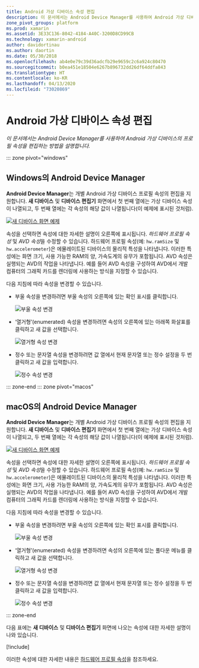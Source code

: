```yaml
---
title: Android 가상 디바이스 속성 편집
description: 이 문서에서는 Android Device Manager를 사용하여 Android 가상 디바이스의 프로필 속성을 편집하는 방법을 설명합니다.
zone_pivot_groups: platform
ms.prod: xamarin
ms.assetid: 3E33C136-8042-4184-A40C-3200D8CD99CB
ms.technology: xamarin-android
author: davidortinau
ms.author: daortin
ms.date: 05/30/2018
ms.openlocfilehash: ab4e0e79c39d36adcfb29e9659c2c6a924c80470
ms.sourcegitcommit: b0ea451e18504e6267b896732dd26df64ddfa843
ms.translationtype: HT
ms.contentlocale: ko-KR
ms.lasthandoff: 04/13/2020
ms.locfileid: "73020869"
---
```

# <a name="editing-android-virtual-device-properties"></a>Android 가상 디바이스 속성 편집

_이 문서에서는 Android Device Manager를 사용하여 Android 가상 디바이스의 프로필 속성을 편집하는 방법을 설명합니다._

::: zone pivot="windows"

## <a name="android-device-manager-on-windows"></a>Windows의 Android Device Manager

**Android Device Manager**는 개별 Android 가상 디바이스 프로필 속성의 편집을 지원합니다. **새 디바이스** 및 **디바이스 편집기** 화면에서 첫 번째 열에는 가상 디바이스 속성이 나열되고, 두 번째 열에는 각 속성의 해당 값이 나열됩니다(이 예제에 표시된 것처럼). 

[![새 디바이스 화면 예제](device-properties-images/win/01-new-device-editor-sml.png)](device-properties-images/win/01-new-device-editor.png#lightbox)

속성을 선택하면 속성에 대한 자세한 설명이 오른쪽에 표시됩니다. *하드웨어 프로필 속성* 및 *AVD 속성*을 수정할 수 있습니다. 하드웨어 프로필 속성(예: `hw.ramSize` 및 `hw.accelerometer`)은 에뮬레이트된 디바이스의 물리적 특성을 나타냅니다. 이러한 특성에는 화면 크기, 사용 가능한 RAM의 양, 가속도계의 유무가 포함됩니다. AVD 속성은 실행되는 AVD의 작업을 나타냅니다. 예를 들어 AVD 속성을 구성하여 AVD에서 개발 컴퓨터의 그래픽 카드를 렌더링에 사용하는 방식을 지정할 수 있습니다.

다음 지침에 따라 속성을 변경할 수 있습니다.

- 부울 속성을 변경하려면 부울 속성의 오른쪽에 있는 확인 표시를 클릭합니다.

    ![부울 속성 변경](device-properties-images/win/02-boolean-value.png)

- ‘열거형’(enumerated) 속성을 변경하려면 속성의 오른쪽에 있는 아래쪽 화살표를 클릭하고 새 값을 선택합니다. 

    ![열거형 속성 변경](device-properties-images/win/04-enum-value.png)

- 정수 또는 문자열 속성을 변경하려면 값 열에서 현재 문자열 또는 정수 설정을 두 번 클릭하고 새 값을 입력합니다.

    ![정수 속성 변경](device-properties-images/win/03-integer-value.png)

::: zone-end
::: zone pivot="macos"

## <a name="android-device-manager-on-macos"></a>macOS의 Android Device Manager

**Android Device Manager**는 개별 Android 가상 디바이스 프로필 속성의 편집을 지원합니다. **새 디바이스** 및 **디바이스 편집기** 화면에서 첫 번째 열에는 가상 디바이스 속성이 나열되고, 두 번째 열에는 각 속성의 해당 값이 나열됩니다(이 예제에 표시된 것처럼). 

[![새 디바이스 화면 예제](device-properties-images/mac/01-new-device-editor-sml.png)](device-properties-images/mac/01-new-device-editor.png#lightbox)

속성을 선택하면 속성에 대한 자세한 설명이 오른쪽에 표시됩니다. *하드웨어 프로필 속성* 및 *AVD 속성*을 수정할 수 있습니다. 하드웨어 프로필 속성(예: `hw.ramSize` 및 `hw.accelerometer`)은 에뮬레이트된 디바이스의 물리적 특성을 나타냅니다. 이러한 특성에는 화면 크기, 사용 가능한 RAM의 양, 가속도계의 유무가 포함됩니다. AVD 속성은 실행되는 AVD의 작업을 나타냅니다. 예를 들어 AVD 속성을 구성하여 AVD에서 개발 컴퓨터의 그래픽 카드를 렌더링에 사용하는 방식을 지정할 수 있습니다.

다음 지침에 따라 속성을 변경할 수 있습니다.

- 부울 속성을 변경하려면 부울 속성의 오른쪽에 있는 확인 표시를 클릭합니다.

    ![부울 속성 변경](device-properties-images/mac/02-boolean-value.png)

- ‘열거형’(enumerated) 속성을 변경하려면 속성의 오른쪽에 있는 풀다운 메뉴를 클릭하고 새 값을 선택합니다. 

    ![열거형 속성 변경](device-properties-images/mac/04-enum-value.png)

- 정수 또는 문자열 속성을 변경하려면 값 열에서 현재 문자열 또는 정수 설정을 두 번 클릭하고 새 값을 입력합니다.

    ![정수 속성 변경](device-properties-images/mac/03-integer-value.png)

::: zone-end

다음 표에는 **새 디바이스** 및 **디바이스 편집기** 화면에 나오는 속성에 대한 자세한 설명이 나와 있습니다.

[!include[](~/android/includes/emulator-properties.md)]

이러한 속성에 대한 자세한 내용은 [하드웨어 프로필 속성](https://developer.android.com/studio/run/managing-avds.html#hpproperties)을 참조하세요.
